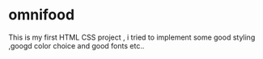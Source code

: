 # omnifood
This is my first HTML CSS project , i tried to implement some good styling ,googd color choice and good fonts etc..</br>
</br>
